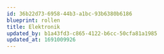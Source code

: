 ```yaml
---
id: 36b22d73-6958-44b3-a1bc-93b6380b6186
blueprint: rollen
title: Elektronik
updated_by: b1a43fd3-c865-4122-b6cc-50cfa81a1985
updated_at: 1691009926
---
```

